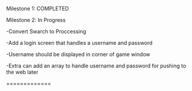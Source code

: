 Milestone 1: COMPLETED

Milestone 2: In Progress

-Convert Swarch to Proccessing

-Add a login screen that handles a username and password 

-Username should be displayed in corner of game window

-Extra can add an array to handle username and password for pushing to the web later

=============
